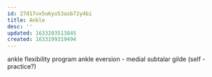 ```yaml
---
id: 27d17vx5u6yo53asb72y4bi
title: Ankle
desc: ''
updated: 1633203513845
created: 1633199319494
---
```


ankle flexibility program
ankle eversion - medial subtalar gilde
 (self - practice?)
